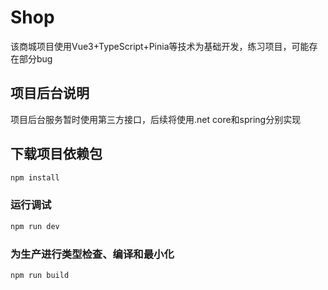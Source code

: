 # Shop

该商城项目使用Vue3+TypeScript+Pinia等技术为基础开发，练习项目，可能存在部分bug

## 项目后台说明
项目后台服务暂时使用第三方接口，后续将使用.net core和spring分别实现


## 下载项目依赖包

```sh
npm install
```

### 运行调试

```sh
npm run dev
```

### 为生产进行类型检查、编译和最小化

```sh
npm run build
```
